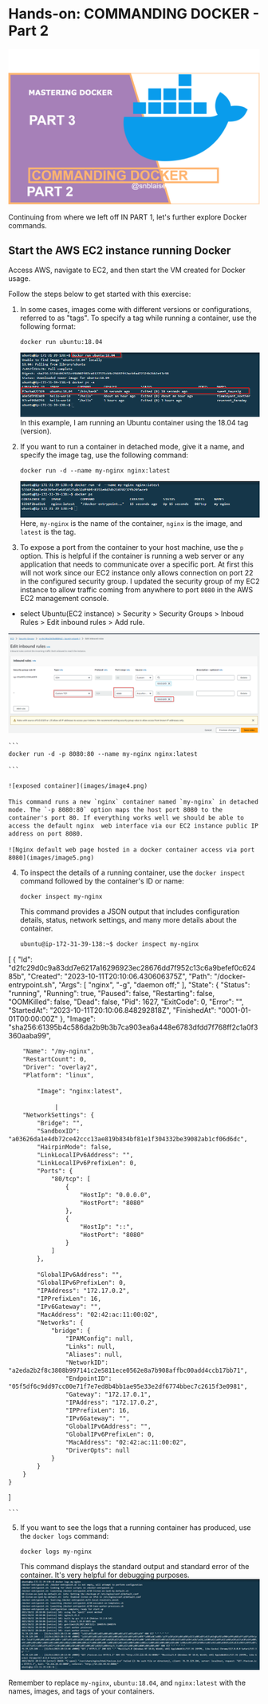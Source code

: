 # Hands-on: COMMANDING DOCKER - Part 2

![Alt text](<images/Docker command2.drawio.png>)

Continuing from where we left off IN PART 1, let's further explore Docker commands.

## Start the AWS EC2 instance running Docker

Access AWS, navigate to EC2, and then start the VM created for Docker usage.

Follow the steps below to get started with this exercise:

1. In some cases, images come with different versions or configurations, referred to as "tags". To specify a tag while running a container, use the following format:
    
    ```
    docker run ubuntu:18.04
    
    ```
    ![ubuntu 18.04 container](images/image1.png)
    In this example,  I am running an Ubuntu container using the 18.04 tag (version).
    
2. If you want to run a container in detached mode, give it a name, and specify the image tag, use the following command:
    
    ```
    docker run -d --name my-nginx nginx:latest
    
    ```
    ![Alt text](images/image2.png)
    Here, `my-nginx` is the name of the container, `nginx` is the image, and `latest` is the tag.
    
3. To expose a port from the container to your host machine, use the `p` option. This is helpful if the container is running a web server or any application that   needs to communicate over a specific port. At first this will not work since our EC2 instance only allows connection on port 22 in the configured security group. I updated the security group of my EC2 instance to allow traffic coming from anywhere to port `8080` in the AWS EC2 management console. 

* select Ubuntu(EC2 instance) > Security > Security Groups > Inboud Rules > Edit inbound rules > Add rule. 

![updated security rule](images/image3.png)
    
    ```
    docker run -d -p 8080:80 --name my-nginx nginx:latest
    
    ```

    ![exposed container](images/image4.png)

    This command runs a new `nginx` container named `my-nginx` in detached mode. The `-p 8080:80` option maps the host port 8080 to the container's port 80. If everything works well we should be able to access the default nginx  web interface via our EC2 instance public IP address on port 8080. 

    ![Nginx default web page hosted in a docker container access via port 8080](images/image5.png)

    
4. To inspect the details of a running container, use the `docker inspect` command followed by the container's ID or name:
    
    ```
    docker inspect my-nginx
    
    ```
    
    
    This command provides a JSON output that includes configuration details, status, network settings, and many more details about the container.

    ```bash
    ubuntu@ip-172-31-39-138:~$ docker inspect my-nginx
[
    {
        "Id": "d2fc29d0c9a83dd7e6217a16296923ec28676dd7f952c13c6a9befef0c62485b",
        "Created": "2023-10-11T20:10:06.430606375Z",
        "Path": "/docker-entrypoint.sh",
        "Args": [
            "nginx",
            "-g",
            "daemon off;"
        ],
        "State": {
            "Status": "running",
            "Running": true,
            "Paused": false,
            "Restarting": false,
            "OOMKilled": false,
            "Dead": false,
            "Pid": 1627,
            "ExitCode": 0,
            "Error": "",
            "StartedAt": "2023-10-11T20:10:06.848292818Z",
            "FinishedAt": "0001-01-01T00:00:00Z"
        },
        "Image": "sha256:61395b4c586da2b9b3b7ca903ea6a448e6783dfdd7f768ff2c1a0f3360aaba99",
   

        "Name": "/my-nginx",
        "RestartCount": 0,
        "Driver": "overlay2",
        "Platform": "linux",
       
            "Image": "nginx:latest",
    
                 |
        "NetworkSettings": {
            "Bridge": "",
            "SandboxID": "a03626da1e4db72ce42ccc13ae819b834bf81e1f304332be39082ab1cf06d6dc",
            "HairpinMode": false,
            "LinkLocalIPv6Address": "",
            "LinkLocalIPv6PrefixLen": 0,
            "Ports": {
                "80/tcp": [
                    {
                        "HostIp": "0.0.0.0",
                        "HostPort": "8080"
                    },
                    {
                        "HostIp": "::",
                        "HostPort": "8080"
                    }
                ]
            },
         
            "GlobalIPv6Address": "",
            "GlobalIPv6PrefixLen": 0,
            "IPAddress": "172.17.0.2",
            "IPPrefixLen": 16,
            "IPv6Gateway": "",
            "MacAddress": "02:42:ac:11:00:02",
            "Networks": {
                "bridge": {
                    "IPAMConfig": null,
                    "Links": null,
                    "Aliases": null,
                    "NetworkID": "a2eda2b2f8c3808b997141c2e5811ece0562e8a7b908affbc00add4ccb17bb71",
                    "EndpointID": "05f5df6c9dd97cc00e71f7e7ed8b4bb1ae95e33e2df6774bbec7c2615f3e0981",
                    "Gateway": "172.17.0.1",
                    "IPAddress": "172.17.0.2",
                    "IPPrefixLen": 16,
                    "IPv6Gateway": "",
                    "GlobalIPv6Address": "",
                    "GlobalIPv6PrefixLen": 0,
                    "MacAddress": "02:42:ac:11:00:02",
                    "DriverOpts": null
                }
            }
        }
    }
]
    
    ```
    
5. If you want to see the logs that a running container has produced, use the `docker logs` command:
    
    ```
    docker logs my-nginx
    
    ```
    
    This command displays the standard output and standard error of the container. It's very helpful for debugging purposes.
    ![Container Logs](images/image6.png)

Remember to replace `my-nginx`, `ubuntu:18.04`, and `nginx:latest` with the names, images, and tags of your containers.